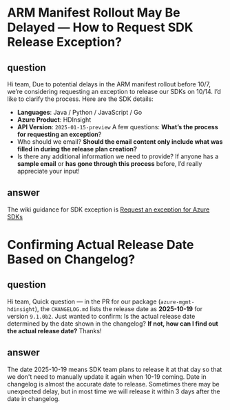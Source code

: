 # ARM Manifest Rollout May Be Delayed — How to Request SDK Release Exception?

## question
Hi team,
Due to potential delays in the ARM manifest rollout before 10/7, we’re considering requesting an exception to release our SDKs on 10/14. I’d like to clarify the process.
Here are the SDK details:
- **Languages**: Java / Python / JavaScript / Go
- **Azure Product**: HDInsight
- **API Version**: `2025-01-15-preview`
A few questions:
**What’s the process for requesting an exception**?
- Who should we email?
**Should the email content only include what was filled in during the release plan creation?**
- Is there any additional information we need to provide?
If anyone has a **sample email** or **has gone through this process** before, I’d really appreciate your input!

## answer
The wiki guidance for SDK exception is [Request an exception for Azure SDKs](https://eng.ms/docs/products/azure-developer-experience/onboard/request-exception)

# Confirming Actual Release Date Based on Changelog?

## question
Hi team,
Quick question — in the PR for our package (`azure-mgmt-hdinsight`), the `CHANGELOG.md` lists the release date as **2025-10-19** for version `9.1.0b2`.
Just wanted to confirm: Is the actual release date determined by the date shown in the changelog?
**If not, how can I find out the actual release date?**
Thanks!

## answer
The date 2025-10-19 means SDK team plans to release it at that day so that we don't need to manually update it again when 10-19 coming. Date in changelog is almost the accurate date to release. Sometimes there may be unexpected delay, but in most time we will release it within 3 days after the date in changelog.
